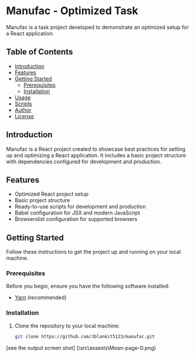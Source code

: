 # Manufac - Optimized Task

Manufac is a task project developed to demonstrate an optimized setup for a React application.

## Table of Contents

- [Introduction](#introduction)
- [Features](#features)
- [Getting Started](#getting-started)
  - [Prerequisites](#prerequisites)
  - [Installation](#installation)
- [Usage](#usage)
- [Scripts](#scripts)
- [Author](#author)
- [License](#license)

## Introduction

Manufac is a React project created to showcase best practices for setting up and optimizing a React application. It includes a basic project structure with dependencies configured for development and production.

## Features

- Optimized React project setup
- Basic project structure
- Ready-to-use scripts for development and production
- Babel configuration for JSX and modern JavaScript
- Browserslist configuration for supported browsers

## Getting Started

Follow these instructions to get the project up and running on your local machine.

### Prerequisites

Before you begin, ensure you have the following software installed:

- [Yarn](https://classic.yarnpkg.com/en/docs/install/) (recommended)

### Installation

1. Clone the repository to your local machine:

   ```bash
   git clone https://github.com/Jblankit5123/manufac.git


[see the output screen shot] (\src\assests\Mean-page-0.png)
